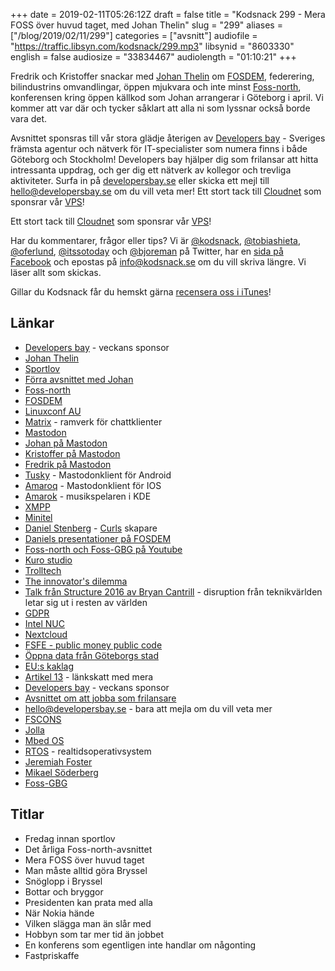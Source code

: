 +++
date = 2019-02-11T05:26:12Z
draft = false
title = "Kodsnack 299 - Mera FOSS över huvud taget, med Johan Thelin"
slug = "299"
aliases = ["/blog/2019/02/11/299"]
categories = ["avsnitt"]
audiofile = "https://traffic.libsyn.com/kodsnack/299.mp3"
libsynid = "8603330"
english = false
audiosize = "33834467"
audiolength = "01:10:21"
+++

Fredrik och Kristoffer snackar med [Johan Thelin](http://e8johan.se/) om [FOSDEM](https://fosdem.org/2019/), federering, bilindustrins omvandlingar, öppen mjukvara och inte minst [Foss-north](https://foss-north.se/2019/), konferensen kring öppen källkod som Johan arrangerar i Göteborg i april. Vi kommer att var där och tycker såklart att alla ni som lyssnar också borde vara det.

Avsnittet sponsras till vår stora glädje återigen av [Developers bay](http://developersbay.se/) - Sveriges främsta agentur och nätverk för IT-specialister som numera finns i både Göteborg och Stockholm! Developers bay hjälper dig som frilansar att hitta intressanta uppdrag, och ger dig ett nätverk av kollegor och trevliga aktiviteter. Surfa in på [developersbay.se](http://developersbay.se/) eller skicka ett mejl till [hello@developersbay.se](mailto:hello@developersbay.se) om du vill veta mer!
Ett stort tack till [Cloudnet](http://www.cloudnet.se) som sponsrar vår [VPS](http://en.wikipedia.org/wiki/Virtual_private_server)!

Ett stort tack till [Cloudnet](http://www.cloudnet.se) som sponsrar vår [VPS](http://en.wikipedia.org/wiki/Virtual_private_server)!

Har du kommentarer, frågor eller tips? Vi är [@kodsnack](https://www.twitter.com/kodsnack), [@tobiashieta](https://www.twitter.com/tobiashieta), [@oferlund](https://www.twitter.com/oferlund), [@itssotoday](https://twitter.com/itssotoday) och [@bjoreman](https://www.twitter.com/bjoreman) på Twitter, har en [sida på Facebook](https://www.facebook.com/kodsnack) och epostas på [info@kodsnack.se](mailto:info@kodsnack.se) om du vill skriva längre. Vi läser allt som skickas.

Gillar du Kodsnack får du hemskt gärna [recensera oss i iTunes](http://itunes.apple.com/se/podcast/kodsnack/id561631498?l=en)!

## Länkar ##
* [Developers bay](http://developersbay.se/) - veckans sponsor
* [Johan Thelin](http://e8johan.se/)
* [Sportlov](https://sv.wikipedia.org/wiki/Sportlov_i_Sverige)
* [Förra avsnittet med Johan](https://kodsnack.se/251/)
* [Foss-north](https://foss-north.se/2019/)
* [FOSDEM](https://fosdem.org/2019/)
* [Linuxconf AU](https://linux.conf.au/)
* [Matrix](https://matrix.org/blog/home/) - ramverk för chattklienter
* [Mastodon](https://joinmastodon.org/)
* [Johan på Mastodon](https://mastodon.technology/@e8johan)
* [Kristoffer på Mastodon](https://mastodon.acc.umu.se/@krig)
* [Fredrik på Mastodon](https://toot.cafe/@bjoreman)
* [Tusky](https://tuskyapp.github.io/) - Mastodonklient för Android
* [Amaroq](https://github.com/ReticentJohn/Amaroq) - Mastodonklient för IOS
* [Amarok](https://amarok.kde.org/) - musikspelaren i KDE
* [XMPP](https://en.wikipedia.org/wiki/XMPP)
* [Minitel](https://en.wikipedia.org/wiki/Minitel)
* [Daniel Stenberg](https://daniel.haxx.se/) - [Curls](https://curl.haxx.se/) skapare
* [Daniels presentationer på FOSDEM](https://fosdem.org/2019/schedule/speaker/daniel_stenberg/)
* [Foss-north och Foss-GBG på Youtube](https://www.youtube.com/channel/UCQvR8lgE9rishcKT_hZT6eQ)
* [Kuro studio](http://kurostudio.com/)
* [Trolltech](https://en.wikipedia.org/wiki/The_Qt_Company)
* [The innovator's dilemma](https://en.wikipedia.org/wiki/The_Innovator%27s_Dilemma)
* [Talk från Structure 2016 av Bryan Cantrill](https://vimeo.com/190937358) - disruption från teknikvärlden letar sig ut i resten av världen
* [GDPR](https://en.wikipedia.org/wiki/General_Data_Protection_Regulation)
* [Intel NUC](https://en.wikipedia.org/wiki/Next_Unit_of_Computing)
* [Nextcloud](https://en.wikipedia.org/wiki/Nextcloud)
* [FSFE - public money public code](https://vimeo.com/232524527)
* [Öppna data från Göteborgs stad](https://goteborg.se/wps/portal/start/kommun-o-politik/kommunfakta/stadens-digitala-service/oppna-data/!ut/p/z1/hY6xDoIwGISfhrX_T6lQ3JpANOhqwC4GTC0klJJSbeLTi6OJxtsu913uQEIDcmofg279YKd2XP1ZphdGdxhXLD7wtGQoTkWxpzEmoqRQ_wPkGuMPCYQK5NAZEq6GIKF0k3HK85xnjOdpnr33xdQlXIN06qaccuTu1lu99_OyjTDCEALR1upRkas1EX6r9Hbx0HySMJvmeVS1eAGE8Eap/dz/d5/L2dBISEvZ0FBIS9nQSEh/)
* [EU:s kaklag](https://it-ord.idg.se/ord/kaklagen/)
* [Artikel 13](https://www.wired.co.uk/article/what-is-article-13-article-11-european-directive-on-copyright-explained-meme-ban) - länkskatt med mera
* [Developers bay](http://developersbay.se/) - veckans sponsor
* [Avsnittet om att jobba som frilansare](https://kodsnack.se/223/)
* [hello@developersbay.se](mailto:hello@developersbay.se) - bara att mejla om du vill veta mer
* [FSCONS](https://fscons.org/XII/)
* [Jolla](https://en.wikipedia.org/wiki/Jolla)
* [Mbed OS](https://www.mbed.com/en/)
* [RTOS](https://en.wikipedia.org/wiki/Real-time_operating_system) - realtidsoperativsystem
* [Jeremiah Foster](http://jeremiahfoster.com/)
* [Mikael Söderberg](https://twitter.com/z80mikael)
* [Foss-GBG](https://foss-gbg.se/)

## Titlar ##
* Fredag innan sportlov
* Det årliga Foss-north-avsnittet
* Mera FOSS över huvud taget
* Man måste alltid göra Bryssel
* Snöglopp i Bryssel
* Bottar och bryggor
* Presidenten kan prata med alla
* När Nokia hände
* Vilken slägga man än slår med
* Hobbyn som tar mer tid än jobbet
* En konferens som egentligen inte handlar om någonting
* Fastpriskaffe